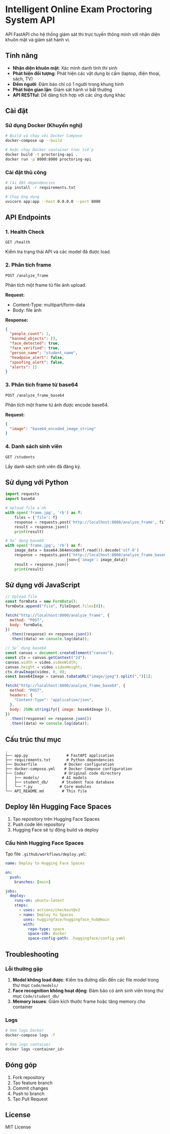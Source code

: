 # Intelligent Online Exam Proctoring System API

API FastAPI cho hệ thống giám sát thi trực tuyến thông minh với nhận diện khuôn mặt và giám sát hành vi.

## Tính năng

- **Nhận diện khuôn mặt**: Xác minh danh tính thí sinh
- **Phát hiện đối tượng**: Phát hiện các vật dụng bị cấm (laptop, điện thoại, sách, TV)
- **Đếm người**: Đảm bảo chỉ có 1 người trong khung hình
- **Phát hiện gian lận**: Giám sát hành vi bất thường
- **API RESTful**: Dễ dàng tích hợp với các ứng dụng khác

## Cài đặt

### Sử dụng Docker (Khuyến nghị)

```bash
# Build và chạy với Docker Compose
docker-compose up --build

# Hoặc chạy Docker container trực tiếp
docker build -t proctoring-api .
docker run -p 8000:8000 proctoring-api
```

### Cài đặt thủ công

```bash
# Cài đặt dependencies
pip install -r requirements.txt

# Chạy ứng dụng
uvicorn app:app --host 0.0.0.0 --port 8000
```

## API Endpoints

### 1. Health Check

```
GET /health
```

Kiểm tra trạng thái API và các model đã được load.

### 2. Phân tích frame

```
POST /analyze_frame
```

Phân tích một frame từ file ảnh upload.

**Request:**

- Content-Type: multipart/form-data
- Body: file ảnh

**Response:**

```json
{
  "people_count": 1,
  "banned_objects": [],
  "face_detected": true,
  "face_verified": true,
  "person_name": "student_name",
  "headpose_alert": false,
  "spoofing_alert": false,
  "alerts": []
}
```

### 3. Phân tích frame từ base64

```
POST /analyze_frame_base64
```

Phân tích một frame từ ảnh được encode base64.

**Request:**

```json
{
  "image": "base64_encoded_image_string"
}
```

### 4. Danh sách sinh viên

```
GET /students
```

Lấy danh sách sinh viên đã đăng ký.

## Sử dụng với Python

```python
import requests
import base64

# Upload file ảnh
with open('frame.jpg', 'rb') as f:
    files = {'file': f}
    response = requests.post('http://localhost:8000/analyze_frame', files=files)
    result = response.json()
    print(result)

# Sử dụng base64
with open('frame.jpg', 'rb') as f:
    image_data = base64.b64encode(f.read()).decode('utf-8')
    response = requests.post('http://localhost:8000/analyze_frame_base64',
                           json={'image': image_data})
    result = response.json()
    print(result)
```

## Sử dụng với JavaScript

```javascript
// Upload file
const formData = new FormData();
formData.append("file", fileInput.files[0]);

fetch("http://localhost:8000/analyze_frame", {
  method: "POST",
  body: formData,
})
  .then((response) => response.json())
  .then((data) => console.log(data));

// Sử dụng base64
const canvas = document.createElement("canvas");
const ctx = canvas.getContext("2d");
canvas.width = video.videoWidth;
canvas.height = video.videoHeight;
ctx.drawImage(video, 0, 0);
const base64Image = canvas.toDataURL("image/jpeg").split(",")[1];

fetch("http://localhost:8000/analyze_frame_base64", {
  method: "POST",
  headers: {
    "Content-Type": "application/json",
  },
  body: JSON.stringify({ image: base64Image }),
})
  .then((response) => response.json())
  .then((data) => console.log(data));
```

## Cấu trúc thư mục

```
.
├── app.py                 # FastAPI application
├── requirements.txt       # Python dependencies
├── Dockerfile            # Docker configuration
├── docker-compose.yml    # Docker Compose configuration
├── Code/                 # Original code directory
│   ├── models/          # AI models
│   ├── student_db/      # Student face database
│   └── *.py            # Core modules
└── API_README.md        # This file
```

## Deploy lên Hugging Face Spaces

1. Tạo repository trên Hugging Face Spaces
2. Push code lên repository
3. Hugging Face sẽ tự động build và deploy

### Cấu hình Hugging Face Spaces

Tạo file `.github/workflows/deploy.yml`:

```yaml
name: Deploy to Hugging Face Spaces

on:
  push:
    branches: [main]

jobs:
  deploy:
    runs-on: ubuntu-latest
    steps:
      - uses: actions/checkout@v2
      - name: Deploy to Spaces
        uses: huggingface/huggingface_hub@main
        with:
          repo-type: space
          space-sdk: docker
          space-config-path: .huggingface/config.yaml
```

## Troubleshooting

### Lỗi thường gặp

1. **Model không load được**: Kiểm tra đường dẫn đến các file model trong thư mục `Code/models/`
2. **Face recognition không hoạt động**: Đảm bảo có ảnh sinh viên trong thư mục `Code/student_db/`
3. **Memory issues**: Giảm kích thước frame hoặc tăng memory cho container

### Logs

```bash
# Xem logs Docker
docker-compose logs -f

# Xem logs container
docker logs <container_id>
```

## Đóng góp

1. Fork repository
2. Tạo feature branch
3. Commit changes
4. Push to branch
5. Tạo Pull Request

## License

MIT License
